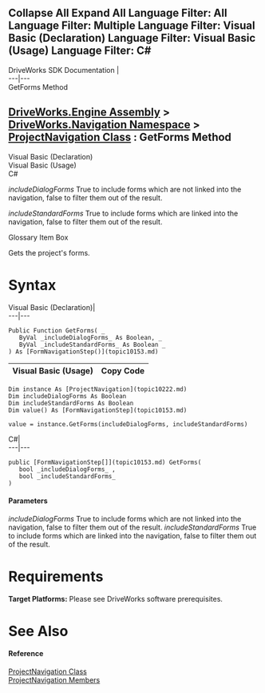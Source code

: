 Collapse All Expand All Language Filter: All  Language Filter: Multiple  Language Filter: Visual Basic (Declaration) Language Filter: Visual Basic (Usage) Language Filter: C#  
---  
DriveWorks SDK Documentation  |   
---|---  
GetForms Method   
  
[DriveWorks.Engine Assembly](topic2156.md) > [DriveWorks.Navigation Namespace](topic10114.md) > [ProjectNavigation Class](topic10222.md) : GetForms Method  
---  
  
Visual Basic (Declaration)    
Visual Basic (Usage)    
C# 

_includeDialogForms_
    True to include forms which are not linked into the navigation, false to filter them out of the result.

_includeStandardForms_
    True to include forms which are linked into the navigation, false to filter them out of the result.

Glossary Item Box

Gets the project's forms. 

# Syntax

Visual Basic (Declaration)|   
---|---  
      
    
    Public Function GetForms( _
       ByVal _includeDialogForms_ As Boolean, _
       ByVal _includeStandardForms_ As Boolean _
    ) As [FormNavigationStep()](topic10153.md)  
  
Visual Basic (Usage)| Copy Code  
---|---  
      
    
    Dim instance As [ProjectNavigation](topic10222.md)
    Dim includeDialogForms As Boolean
    Dim includeStandardForms As Boolean
    Dim value() As [FormNavigationStep](topic10153.md)
     
    value = instance.GetForms(includeDialogForms, includeStandardForms)  
  
C#|   
---|---  
      
    
    public [FormNavigationStep[]](topic10153.md) GetForms( 
       bool _includeDialogForms_ ,
       bool _includeStandardForms_
    )  
  
#### Parameters

 _includeDialogForms_
    True to include forms which are not linked into the navigation, false to filter them out of the result.
_includeStandardForms_
    True to include forms which are linked into the navigation, false to filter them out of the result.

# Requirements

**Target Platforms:** Please see DriveWorks software prerequisites.

# See Also

#### Reference

[ProjectNavigation Class](topic10222.md)   
[ProjectNavigation Members](topic10223.md)


